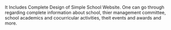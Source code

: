 It Includes Complete Design of Simple School Website. One can go through regarding complete information about school, thier management committee, school academics and cocurricular activities, theit events and awards and more.

